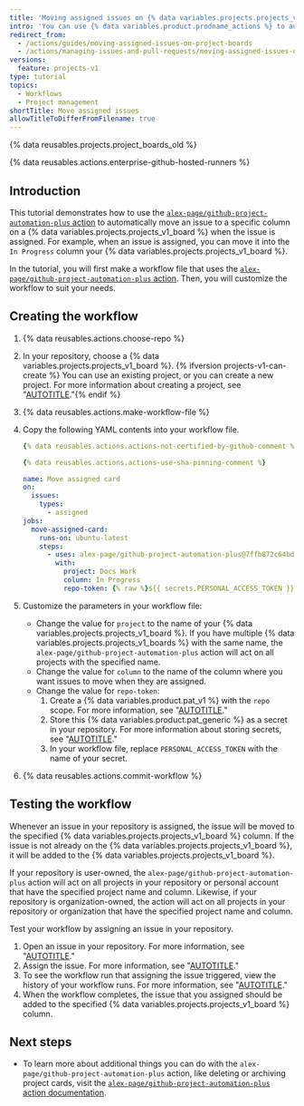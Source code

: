 ```yaml
---
title: 'Moving assigned issues on {% data variables.projects.projects_v1_boards %}'
intro: 'You can use {% data variables.product.prodname_actions %} to automatically move an issue to a specific column on a {% data variables.projects.projects_v1_board %} when the issue is assigned.'
redirect_from:
  - /actions/guides/moving-assigned-issues-on-project-boards
  - /actions/managing-issues-and-pull-requests/moving-assigned-issues-on-project-boards
versions:
  feature: projects-v1
type: tutorial
topics:
  - Workflows
  - Project management
shortTitle: Move assigned issues
allowTitleToDifferFromFilename: true
---
```


{% data reusables.projects.project_boards_old %}

{% data reusables.actions.enterprise-github-hosted-runners %}

## Introduction

This tutorial demonstrates how to use the [`alex-page/github-project-automation-plus` action](https://github.com/marketplace/actions/github-project-automation) to automatically move an issue to a specific column on a {% data variables.projects.projects_v1_board %} when the issue is assigned. For example, when an issue is assigned, you can move it into the `In Progress` column your {% data variables.projects.projects_v1_board %}.

In the tutorial, you will first make a workflow file that uses the [`alex-page/github-project-automation-plus` action](https://github.com/marketplace/actions/github-project-automation). Then, you will customize the workflow to suit your needs.

## Creating the workflow

1. {% data reusables.actions.choose-repo %}
1. In your repository, choose a {% data variables.projects.projects_v1_board %}. {% ifversion projects-v1-can-create %} You can use an existing project, or you can create a new project. For more information about creating a project, see "[AUTOTITLE](/issues/organizing-your-work-with-project-boards/managing-project-boards/creating-a-project-board)."{% endif %}
1. {% data reusables.actions.make-workflow-file %}
1. Copy the following YAML contents into your workflow file.

    ```yaml copy
    {% data reusables.actions.actions-not-certified-by-github-comment %}

    {% data reusables.actions.actions-use-sha-pinning-comment %}

    name: Move assigned card
    on:
      issues:
        types:
          - assigned
    jobs:
      move-assigned-card:
        runs-on: ubuntu-latest
        steps:
          - uses: alex-page/github-project-automation-plus@7ffb872c64bd809d23563a130a0a97d01dfa8f43
            with:
              project: Docs Work
              column: In Progress
              repo-token: {% raw %}${{ secrets.PERSONAL_ACCESS_TOKEN }}{% endraw %}
    ```

1. Customize the parameters in your workflow file:
   * Change the value for `project` to the name of your {% data variables.projects.projects_v1_board %}. If you have multiple {% data variables.projects.projects_v1_boards %} with the same name, the `alex-page/github-project-automation-plus` action will act on all projects with the specified name.
   * Change the value for `column` to the name of the column where you want issues to move when they are assigned.
   * Change the value for `repo-token`:
     1. Create a {% data variables.product.pat_v1 %} with the `repo` scope. For more information, see "[AUTOTITLE](/authentication/keeping-your-account-and-data-secure/creating-a-personal-access-token)."
     1. Store this {% data variables.product.pat_generic %} as a secret in your repository. For more information about storing secrets, see "[AUTOTITLE](/actions/security-guides/using-secrets-in-github-actions)."
     1. In your workflow file, replace `PERSONAL_ACCESS_TOKEN` with the name of your secret.
1. {% data reusables.actions.commit-workflow %}

## Testing the workflow

Whenever an issue in your repository is assigned, the issue will be moved to the specified {% data variables.projects.projects_v1_board %} column. If the issue is not already on the {% data variables.projects.projects_v1_board %}, it will be added to the {% data variables.projects.projects_v1_board %}.

If your repository is user-owned, the `alex-page/github-project-automation-plus` action will act on all projects in your repository or personal account that have the specified project name and column. Likewise, if your repository is organization-owned, the action will act on all projects in your repository or organization that have the specified project name and column.

Test your workflow by assigning an issue in your repository.

1. Open an issue in your repository. For more information, see "[AUTOTITLE](/issues/tracking-your-work-with-issues/creating-an-issue)."
1. Assign the issue. For more information, see "[AUTOTITLE](/issues/tracking-your-work-with-issues/assigning-issues-and-pull-requests-to-other-github-users)."
1. To see the workflow run that assigning the issue triggered, view the history of your workflow runs. For more information, see "[AUTOTITLE](/actions/monitoring-and-troubleshooting-workflows/viewing-workflow-run-history)."
1. When the workflow completes, the issue that you assigned should be added to the specified {% data variables.projects.projects_v1_board %} column.

## Next steps

* To learn more about additional things you can do with the `alex-page/github-project-automation-plus` action, like deleting or archiving project cards, visit the [`alex-page/github-project-automation-plus` action documentation](https://github.com/marketplace/actions/github-project-automation).
